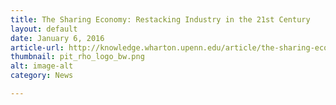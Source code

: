 ```yaml
---
title: The Sharing Economy: Restacking Industry in the 21st Century
layout: default
date: January 6, 2016
article-url: http://knowledge.wharton.upenn.edu/article/the-sharing-economy-a-new-way-of-doing-business/
thumbnail: pit_rho_logo_bw.png
alt: image-alt
category: News

---
```

